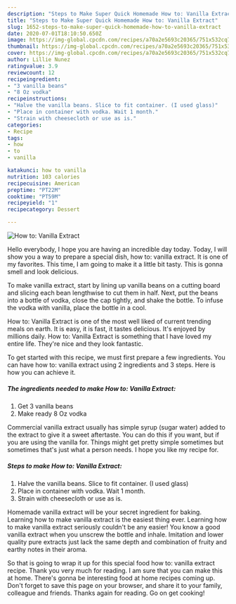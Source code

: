 ```yaml
---
description: "Steps to Make Super Quick Homemade How to: Vanilla Extract"
title: "Steps to Make Super Quick Homemade How to: Vanilla Extract"
slug: 1652-steps-to-make-super-quick-homemade-how-to-vanilla-extract
date: 2020-07-01T18:10:50.650Z
image: https://img-global.cpcdn.com/recipes/a70a2e5693c20365/751x532cq70/how-to-vanilla-extract-recipe-main-photo.jpg
thumbnail: https://img-global.cpcdn.com/recipes/a70a2e5693c20365/751x532cq70/how-to-vanilla-extract-recipe-main-photo.jpg
cover: https://img-global.cpcdn.com/recipes/a70a2e5693c20365/751x532cq70/how-to-vanilla-extract-recipe-main-photo.jpg
author: Lillie Nunez
ratingvalue: 3.9
reviewcount: 12
recipeingredient:
- "3 vanilla beans"
- "8 Oz vodka"
recipeinstructions:
- "Halve the vanilla beans. Slice to fit container. (I used glass)"
- "Place in container with vodka. Wait 1 month."
- "Strain with cheesecloth or use as is."
categories:
- Recipe
tags:
- how
- to
- vanilla

katakunci: how to vanilla 
nutrition: 103 calories
recipecuisine: American
preptime: "PT22M"
cooktime: "PT59M"
recipeyield: "1"
recipecategory: Dessert

---
```



![How to: Vanilla Extract](https://img-global.cpcdn.com/recipes/a70a2e5693c20365/751x532cq70/how-to-vanilla-extract-recipe-main-photo.jpg)

Hello everybody, I hope you are having an incredible day today. Today, I will show you a way to prepare a special dish, how to: vanilla extract. It is one of my favorites. This time, I am going to make it a little bit tasty. This is gonna smell and look delicious.

To make vanilla extract, start by lining up vanilla beans on a cutting board and slicing each bean lengthwise to cut them in half. Next, put the beans into a bottle of vodka, close the cap tightly, and shake the bottle. To infuse the vodka with vanilla, place the bottle in a cool.

How to: Vanilla Extract is one of the most well liked of current trending meals on earth. It is easy, it is fast, it tastes delicious. It's enjoyed by millions daily. How to: Vanilla Extract is something that I have loved my entire life. They're nice and they look fantastic.


To get started with this recipe, we must first prepare a few ingredients. You can have how to: vanilla extract using 2 ingredients and 3 steps. Here is how you can achieve it.

<!--inarticleads1-->

##### The ingredients needed to make How to: Vanilla Extract:

1. Get 3 vanilla beans
1. Make ready 8 Oz vodka


Commercial vanilla extract usually has simple syrup (sugar water) added to the extract to give it a sweet aftertaste. You can do this if you want, but if you are using the vanilla for. Things might get pretty simple sometimes but sometimes that&#39;s just what a person needs. I hope you like my recipe for. 

<!--inarticleads2-->

##### Steps to make How to: Vanilla Extract:

1. Halve the vanilla beans. Slice to fit container. (I used glass)
1. Place in container with vodka. Wait 1 month.
1. Strain with cheesecloth or use as is.


Homemade vanilla extract will be your secret ingredient for baking. Learning how to make vanilla extract is the easiest thing ever. Learning how to make vanilla extract seriously couldn&#39;t be any easier! You know a good vanilla extract when you unscrew the bottle and inhale. Imitation and lower quality pure extracts just lack the same depth and combination of fruity and earthy notes in their aroma. 

So that is going to wrap it up for this special food how to: vanilla extract recipe. Thank you very much for reading. I am sure that you can make this at home. There's gonna be interesting food at home recipes coming up. Don't forget to save this page on your browser, and share it to your family, colleague and friends. Thanks again for reading. Go on get cooking!
